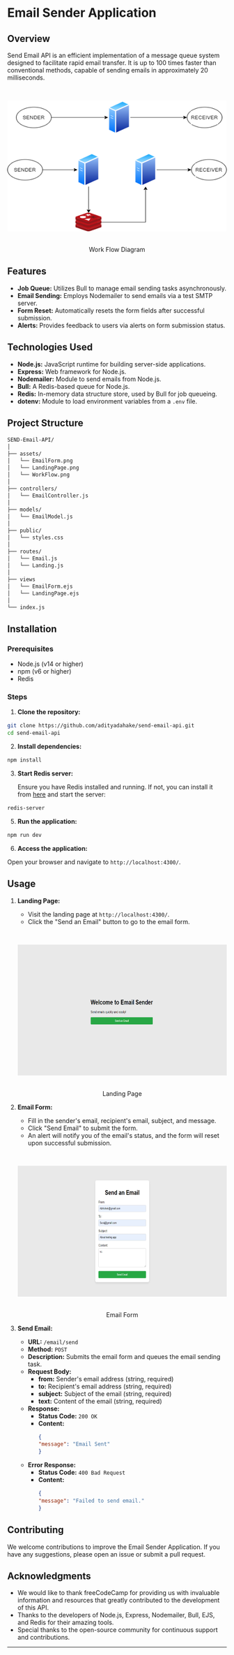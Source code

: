 # Email Sender Application
 
## Overview
 
Send Email API is an efficient implementation of a message queue system designed to facilitate rapid email transfer. It is up to 100 times faster than conventional methods, capable of sending emails in approximately 20 milliseconds.

<p align="center"><img src= "./assets/WorkFlow.png" alt="Work Flow Diagram" width = 550px height = 300px vspace=30px>
<br> 
    Work Flow Diagram
</p>
 
## Features
 
- **Job Queue:** Utilizes Bull to manage email sending tasks asynchronously.
- **Email Sending:** Employs Nodemailer to send emails via a test SMTP server.
- **Form Reset:** Automatically resets the form fields after successful submission.
- **Alerts:** Provides feedback to users via alerts on form submission status.
 
## Technologies Used
 
- **Node.js:** JavaScript runtime for building server-side applications.
- **Express:** Web framework for Node.js.
- **Nodemailer:** Module to send emails from Node.js.
- **Bull:** A Redis-based queue for Node.js.
- **Redis:** In-memory data structure store, used by Bull for job queueing.
- **dotenv:** Module to load environment variables from a `.env` file.
 
## Project Structure
 
```
SEND-Email-API/
│
├── assets/
│   └── EmailForm.png
│   └── LandingPage.png
│   └── WorkFlow.png
│
├── controllers/
│   └── EmailController.js
│
├── models/
│   └── EmailModel.js
│
├── public/
│   └── styles.css
│
├── routes/
│   └── Email.js
│   └── Landing.js
│
├── views
│   └── EmailForm.ejs
│   └── LandingPage.ejs
│
└── index.js
```
 
## Installation
 
### Prerequisites
 
- Node.js (v14 or higher)
- npm (v6 or higher)
- Redis
 
### Steps
 
1. **Clone the repository:**
 
```sh
git clone https://github.com/adityadahake/send-email-api.git
cd send-email-api
```
 
2. **Install dependencies:**
 
```sh
npm install
```
 
<!-- 3. **Set up environment variables:**
 
Create a `.env` file in the root directory and add your Redis URL:
 
```sh
REDIS_URL=redis://localhost:6379
``` -->
 
3. **Start Redis server:**
 
    Ensure you have Redis installed and running. If not, you can install it from [here](https://redis.io/download) and start the server:
 
```sh
redis-server
```
 
5. **Run the application:**
 
```sh
npm run dev
```
 
6. **Access the application:**
 
Open your browser and navigate to `http://localhost:4300/`.
 
## Usage
 
1. **Landing Page:**
   - Visit the landing page at `http://localhost:4300/`.
   - Click the "Send an Email" button to go to the email form.
   <p align="center"><img src= "./assets/LandingPage.png" alt="Landing page" width = 550px height = 300px vspace=30px>
    <br> 
    Landing Page
    </p>
 
2. **Email Form:**
   - Fill in the sender's email, recipient's email, subject, and message.
   - Click "Send Email" to submit the form.
   - An alert will notify you of the email's status, and the form will reset upon successful submission.
   <p align="center"><img src= "./assets/EmailForm.png" alt="Email Form" width = 550px height = 300px vspace=30px>
    <br> 
    Email Form
    </p>

3. **Send Email:**
    - **URL:** `/email/send`
    - **Method:** `POST`
    - **Description:** Submits the email form and queues the email sending task.
    - **Request Body:**
        - **from:** Sender's email address (string, required)
        - **to:** Recipient's email address (string, required)
        - **subject:** Subject of the email (string, required)
        - **text:** Content of the email (string, required)
    - **Response:**
        - **Status Code:** `200 OK`
        - **Content:**
            ```json
            {
            "message": "Email Sent"
            }
            ```
    - **Error Response:**
        - **Status Code:** `400 Bad Request`
        - **Content:**
            ```json
            {
            "message": "Failed to send email."
            }
            ```

## Contributing
 
We welcome contributions to improve the Email Sender Application. If you have any suggestions, please open an issue or submit a pull request.
 
## Acknowledgments
 
- We would like to thank freeCodeCamp for providing us with invaluable information and resources that greatly contributed to the development of this API.
- Thanks to the developers of Node.js, Express, Nodemailer, Bull, EJS, and Redis for their amazing tools.
- Special thanks to the open-source community for continuous support and contributions.
 
---
 